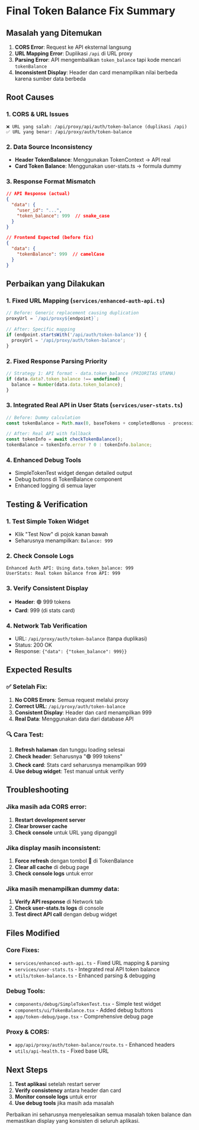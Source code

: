 # Final Token Balance Fix Summary

## Masalah yang Ditemukan

1. **CORS Error**: Request ke API eksternal langsung
2. **URL Mapping Error**: Duplikasi `/api` di URL proxy
3. **Parsing Error**: API mengembalikan `token_balance` tapi kode mencari `tokenBalance`
4. **Inconsistent Display**: Header dan card menampilkan nilai berbeda karena sumber data berbeda

## Root Causes

### 1. CORS & URL Issues
```
❌ URL yang salah: /api/proxy/api/auth/token-balance (duplikasi /api)
✅ URL yang benar: /api/proxy/auth/token-balance
```

### 2. Data Source Inconsistency
- **Header TokenBalance**: Menggunakan TokenContext → API real
- **Card Token Balance**: Menggunakan user-stats.ts → formula dummy

### 3. Response Format Mismatch
```json
// API Response (actual)
{
  "data": {
    "user_id": "...",
    "token_balance": 999  // snake_case
  }
}

// Frontend Expected (before fix)
{
  "data": {
    "tokenBalance": 999  // camelCase
  }
}
```

## Perbaikan yang Dilakukan

### 1. Fixed URL Mapping (`services/enhanced-auth-api.ts`)
```javascript
// Before: Generic replacement causing duplication
proxyUrl = `/api/proxy${endpoint}`;

// After: Specific mapping
if (endpoint.startsWith('/api/auth/token-balance')) {
  proxyUrl = '/api/proxy/auth/token-balance';
}
```

### 2. Fixed Response Parsing Priority
```javascript
// Strategy 1: API format - data.token_balance (PRIORITAS UTAMA)
if (data.data?.token_balance !== undefined) {
  balance = Number(data.data.token_balance);
}
```

### 3. Integrated Real API in User Stats (`services/user-stats.ts`)
```javascript
// Before: Dummy calculation
const tokenBalance = Math.max(0, baseTokens + completedBonus - processingCost);

// After: Real API with fallback
const tokenInfo = await checkTokenBalance();
tokenBalance = tokenInfo.error ? 0 : tokenInfo.balance;
```

### 4. Enhanced Debug Tools
- SimpleTokenTest widget dengan detailed output
- Debug buttons di TokenBalance component
- Enhanced logging di semua layer

## Testing & Verification

### 1. Test Simple Token Widget
- Klik "Test Now" di pojok kanan bawah
- Seharusnya menampilkan: `Balance: 999`

### 2. Check Console Logs
```
Enhanced Auth API: Using data.token_balance: 999
UserStats: Real token balance from API: 999
```

### 3. Verify Consistent Display
- **Header**: 🟢 999 tokens
- **Card**: 999 (di stats card)

### 4. Network Tab Verification
- URL: `/api/proxy/auth/token-balance` (tanpa duplikasi)
- Status: 200 OK
- Response: `{"data": {"token_balance": 999}}`

## Expected Results

### ✅ Setelah Fix:
1. **No CORS Errors**: Semua request melalui proxy
2. **Correct URL**: `/api/proxy/auth/token-balance`
3. **Consistent Display**: Header dan card menampilkan 999
4. **Real Data**: Menggunakan data dari database API

### 🔍 Cara Test:
1. **Refresh halaman** dan tunggu loading selesai
2. **Check header**: Seharusnya "🟢 999 tokens"
3. **Check card**: Stats card seharusnya menampilkan 999
4. **Use debug widget**: Test manual untuk verify

## Troubleshooting

### Jika masih ada CORS error:
1. **Restart development server**
2. **Clear browser cache**
3. **Check console** untuk URL yang dipanggil

### Jika display masih inconsistent:
1. **Force refresh** dengan tombol 🔄 di TokenBalance
2. **Clear all cache** di debug page
3. **Check console logs** untuk error

### Jika masih menampilkan dummy data:
1. **Verify API response** di Network tab
2. **Check user-stats.ts logs** di console
3. **Test direct API call** dengan debug widget

## Files Modified

### Core Fixes:
- `services/enhanced-auth-api.ts` - Fixed URL mapping & parsing
- `services/user-stats.ts` - Integrated real API token balance
- `utils/token-balance.ts` - Enhanced parsing & debugging

### Debug Tools:
- `components/debug/SimpleTokenTest.tsx` - Simple test widget
- `components/ui/TokenBalance.tsx` - Added debug buttons
- `app/token-debug/page.tsx` - Comprehensive debug page

### Proxy & CORS:
- `app/api/proxy/auth/token-balance/route.ts` - Enhanced headers
- `utils/api-health.ts` - Fixed base URL

## Next Steps

1. **Test aplikasi** setelah restart server
2. **Verify consistency** antara header dan card
3. **Monitor console logs** untuk error
4. **Use debug tools** jika masih ada masalah

Perbaikan ini seharusnya menyelesaikan semua masalah token balance dan memastikan display yang konsisten di seluruh aplikasi.

